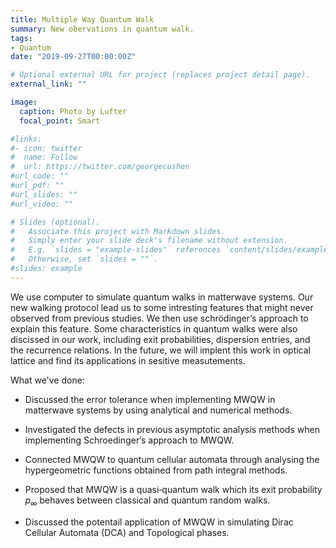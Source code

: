 ```yaml
---
title: Multiple Way Quantum Walk
summary: New obervations in quantum walk.
tags:
- Quantum
date: "2019-09-27T00:00:00Z"

# Optional external URL for project (replaces project detail page).
external_link: ""

image:
  caption: Photo by Lufter
  focal_point: Smart

#links:
#- icon: twitter
#  name: Follow
#  url: https://twitter.com/georgecushen
#url_code: ""
#url_pdf: ""
#url_slides: ""
#url_video: ""

# Slides (optional).
#   Associate this project with Markdown slides.
#   Simply enter your slide deck's filename without extension.
#   E.g. `slides = "example-slides"` references `content/slides/example-slides.md`.
#   Otherwise, set `slides = ""`.
#slides: example
---
```


We use computer to simulate quantum walks in matterwave systems. Our new walking protocol lead us to some intresting features that might never observed from previous studies. We then use schrödinger’s approach to explain this feature. Some characteristics in quantum walks were also discissed in our work, including exit probabilities, dispersion entries, and the recurrence relations. In the future, we will implent this work in optical lattice and find its applications in sesitive measutements.

What we've done:

* Discussed the error tolerance when implementing MWQW in matterwave systems by using analytical and numerical methods.

* Investigated the defects in previous asymptotic analysis methods when implementing Schroedinger’s approach to MWQW.

* Connected MWQW to quantum cellular automata through analysing the hypergeometric functions obtained from path integral methods.

* Proposed that MWQW is a quasi‑quantum walk which its exit probability 𝑝<sub>∞</sub> behaves between classical and quantum random walks.

* Discussed the potentail application of MWQW in simulating Dirac Cellular Automata (DCA) and Topological phases.
